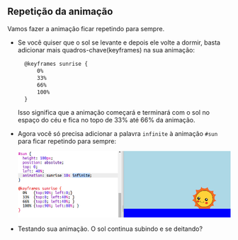 ## Repetição da animação

Vamos fazer a animação ficar repetindo para sempre.

+ Se você quiser que o sol se levante e depois ele volte a dormir, basta adicionar mais quadros-chave(keyframes) na sua animação:
    
        @keyframes sunrise {
            0%  
            33% 
            66% 
            100%
        }
        
    
    Isso significa que a animação começará e terminará com o sol no espaço do céu e fica no topo de 33% até 66% da animação.

+ Agora você só precisa adicionar a palavra `infinite` à animação `#sun` para ficar repetindo para sempre:
    
    ![captura de tela](images/sunrise-infinite.png)

+ Testando sua animação. O sol continua subindo e se deitando?